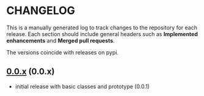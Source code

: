 # CHANGELOG

This is a manually generated log to track changes to the repository for each release. 
Each section should include general headers such as **Implemented enhancements** 
and **Merged pull requests**. 

The versions coincide with releases on pypi.

## [0.0.x](https://github.com/vsoch/dinosaur-dilemma/tree/master) (0.0.x)
 - initial release with basic classes and prototype (0.0.1)

